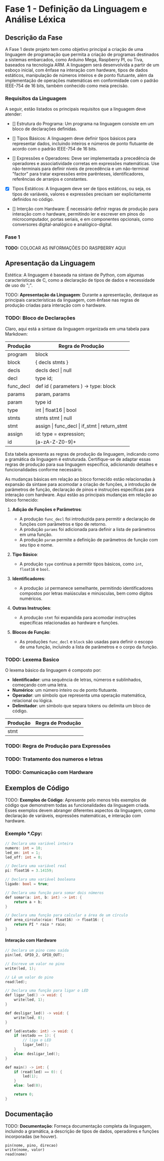 # Fase 1 - Definição da Linguagem e Análise Léxica

## Descrição da Fase

A Fase 1 deste projeto tem como objetivo principal a criação de uma linguagem de programação que permita a criação de programas destinados a sistemas embarcados, como Arduino Mega, Raspberry PI, ou Tiva, baseados na tecnologia ARM. A linguagem será desenvolvida a partir de um esboço inicial, com ênfase na interação com hardware, tipos de dados estáticos, manipulação de números inteiros e de ponto flutuante, além da implementação de operações matemáticas em conformidade com o padrão IEEE-754 de 16 bits, também conhecido como meia precisão.

### Requisitos da Linguagem

A seguir, estão listados os principais requisitos que a linguagem deve atender:

- [] Estrutura do Programa: Um programa na linguagem consiste em um bloco de declarações definidas.

- [] Tipos Básicos: A linguagem deve definir tipos básicos para representar dados, incluindo inteiros e números de ponto flutuante de acordo com o padrão IEEE-754 de 16 bits.

- [] Expressões e Operadores: Deve ser implementada a precedência de operadores e associatividade corretas em expressões matemáticas. Use não-terminais para definir níveis de precedência e um não-terminal "factor" para tratar expressões entre parênteses, identificadores, referências de arranjos e constantes.

- [x] Tipos Estáticos: A linguagem deve ser de tipos estáticos, ou seja, os tipos de variáveis, valores e expressões precisam ser explicitamente definidos no código.

- [] Interção com Hardware: É necessário definir regras de produção para interação com o hardware, permitindo ler e escrever em pinos do microcomputador, portas seriais, e em componentes opcionais, como conversores digital-analógico e analógico-digital.

### Fase 1

**TODO:** COLOCAR AS INFORMAÇÕES DO RASPBERRY AQUI 


## Apresentação da Linguagem

Estética: A linguagem é baseada na sintaxe de Python, com algumas características de C, como a declaração de tipos de dados e necessidade de uso do ";".

TODO: **Apresentação da Linguagem**: Durante a apresentação, destaque as principais características da linguagem, com ênfase nas regras de produção criadas para interação com o hardware.

### TODO: Bloco de Declarações

Claro, aqui está a sintaxe da linguagem organizada em uma tabela para Markdown:

| Produção   | Regra de Produção                     |
|------------|---------------------------------------|
| program    | block                                 |
| block      | { decls stmts }                       |
| decls      | decls decl \| null                    |
| decl       | type id;                              |
| func_decl  | def id ( parameters ) -> type: block  |
| params     | param, params | params | null         |
| param      | type id                               |
| type       | int \| float16 \| bool                |
| stmts      | stmts stmt \| null                    |
| stmt       | assign \| func_decl \| if_stmt \| return_stmt  |
| assign     | id: type  = expression;               |
| id         | [a-zA-Z-Z0-9]+                        |


Esta tabela apresenta as regras de produção da linguagem, indicando como a gramática da linguagem é estruturada. Certifique-se de adaptar essas regras de produção para sua linguagem específica, adicionando detalhes e funcionalidades conforme necessário.

As mudanças básicas em relação ao bloco fornecido estão relacionadas à expansão da sintaxe para acomodar a criação de funções, a introdução de parâmetros de função, declaração de pinos e instruções específicas para interação com hardware. Aqui estão as principais mudanças em relação ao bloco fornecido:

1. **Adição de Funções e Parâmetros**:
   - A produção `func_decl` foi introduzida para permitir a declaração de funções com parâmetros e tipo de retorno.
   - A produção `params` foi adicionada para definir a lista de parâmetros em uma função.
   - A produção `param` permite a definição de parâmetros de função com seu tipo e nome.

2. **Tipo Básico**:
   - A produção `type` continua a permitir tipos básicos, como `int`, `float16` e `bool`.

3. **Identificadores**:
   - A produção `id` permanece semelhante, permitindo identificadores compostos por letras maiúsculas e minúsculas, bem como dígitos numéricos.

4. **Outras Instruções**:
   - A produção `stmt` foi expandida para acomodar instruções específicas relacionadas ao hardware e funções.

5. **Blocos de Função**:
   - As produções `func_decl` e `block` são usadas para definir o escopo de uma função, incluindo a lista de parâmetros e o corpo da função.


### TODO: Lexema Basico

O lexema básico da linguagem é composto por:

- **Identificador**: uma sequência de letras, números e sublinhados, começando com uma letra.
- **Numérico**: um número inteiro ou de ponto flutuante.
- **Operador**: um símbolo que representa uma operação matemática, relacional ou lógica.
- **Delimitador**: um símbolo que separa tokens ou delimita um bloco de código.

| Produção   | Regra de Produção                      |
|------------|---------------------------------------|
| stmt       |                             |


### TODO: Regra de Produção para Expressões

### TODO: Tratamento dos numeros e letras


### TODO: Comunicação com Hardware



## Exemplos de Código

TODO: **Exemplos de Código**: Apresente pelo menos três exemplos de código que demonstrem todas as funcionalidades da linguagem criada. Esses exemplos devem abranger diferentes aspectos da linguagem, como declaração de variáveis, expressões matemáticas, e interação com hardware.


### Exemplo *.Cpy:
```C++
// Declara uma variável inteira
numero: int = 10;
led_on: int = 1;
led_off: int = 0;

// Declara uma variável real
pi: float16 = 3.14159;

// Declara uma variável booleana
ligado: bool = true;

// Declara uma função para somar dois números
def somar(a: int, b: int) -> int: {
    return a + b;
}

// Declara uma função para calcular a área de um círculo
def area_circulo(raio: float16) -> float16: {
    return PI * raio * raio;
}
```

#### Interação com Hardware
```C++
// Declara um pino como saída
pin(led, GPIO_2, GPIO_OUT);

// Escreve um valor no pino
write(led, 1);

// Lê um valor do pino
read(led);

// Declara uma função para ligar o LED
def ligar_led() -> void: {
    write(led, 1);
}

def desligar_led() -> void: {
    write(led, 0);
}

def led(estado: int) -> void: {
    if (estado == 1): {
        // liga o LED
        ligar_led();
    }
    else: desligar_led();
}

def main() -> int: {
    if (read(led) == 0): {
        led(1);
    }
    else: led(0);

    return 0;
}

```

## Documentação

TODO: **Documentação**: Forneça documentação completa da linguagem, incluindo a gramática, a descrição de tipos de dados, operadores e funções incorporadas (se houver).

```Python
pin(nome, pino, direcao)
write(nome, valor)
read(nome)
```